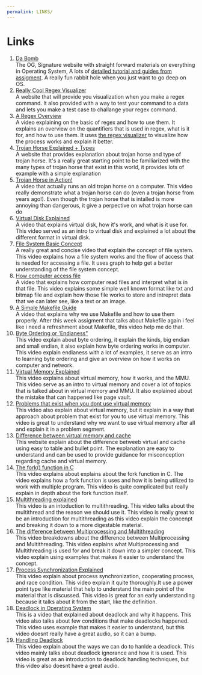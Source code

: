 ```yaml
---
permalink: LINKS/
---
```

# Links
1. [ Da Bomb](https://os.vlsm.org/) <br>
The OG, Signature website with straight forward materials on everything in Operating System, A lots of [detailed tutorial and guides from assigment](https://osp4diss.vlsm.org/AOS.html). A really fun rabbit hole when you just want to go deep on OS.
2. [Really Cool Regex Visualizer](https://www.debuggex.com/#cheatsheet)  <br>
A website that will provide you visualization when you make a regex command. It also provided with a way to test your command to a data and lets you make a test case to challange your regex command.
3. [A Regex Overview](https://www.youtube.com/watch?v=bgBWp9EIlMM) <br>
A video explaining on the basic of regex and how to use them. It explains an overview on the quantifiers that is used in regex, what is it for, and how to use them. It uses [the regex visualizer](https://www.debuggex.com/#cheatsheet) to visualize how the process works and explain it better.
4. [Trojan Horse Explained + Types](https://www.fortinet.com/resources/cyberglossary/trojan-horse-virus) <br>
A website that provides explanation about trojan horse and type of trojan horse. It's a really great starting point to be familiarized with the many types of trojan horse that exist in this world, it provides lots of example with a simple explanation
5. [Trojan Horse in Action!](https://www.youtube.com/watch?v=LSgk7ctw1HY) <br>
A video that actually runs an old trojan horse on a computer. This video really demonstrate what a trojan horse can do (even a trojan horse from years ago!). Even though the trojan horse that is intalled is more annoying than dangerous, it give a perpective on what trojan horse can do
6. [Virtual Disk Explained](https://www.youtube.com/watch?v=tTBt7_aACPI) <br>
A video that explains virtual disk, how it's work, and what is it use for. This video served as an intro to virtual disk and explained a lot about the different format in virtual disk.
7. [File System Basic Concept](https://www.youtube.com/watch?v=mzUyMy7Ihk0) <br>
A really great and concise video that explain the concept of file system. This video explains how a file system works and the flow of access that is needed for accessing a file. It uses graph to help get a better understanding of the file system concept.
8. [How computer access file](https://www.youtube.com/watch?v=KN8YgJnShPM) <br>
A video that explains how computer read files and interpret what is in that file. This video explains some simple well known format like txt and bitmap file and explain how those file works to store and intrepret data that we can later see, like a text or an image.
9. [A Simple Makefile Guide](https://www.youtube.com/watch?v=yWLkyN_Satk&ab_channel=NeuralNine) <br>
A video that explains why we use Makefile and how to use them properly. After this week assigment that talks about Makefile again i feel like i need a refreshment about Makefile, this video help me do that.
10. [Byte Ordering or 'Endianess"](https://www.youtube.com/watch?v=CounrFEsOeA&ab_channel=ComputerScience) <br>
This video explain about byte ordering, it explain the kinds, big endian and small endian, it also explain how byte ordering works in computer. This video explain endianess with a lot of examples, it serve as an intro to learning byte ordering and give an overview on how it works on computer and network.
11. [Virtual Memory Explained](https://www.youtube.com/watch?v=2quKyPnUShQ&ab_channel=AndroidAuthority) <br>
This video explains about virtual memory, how it works, and the MMU. This video serve as an intro to virtual memory and cover a lot of topics that is talked about in virtual memory and MMU. It also explained about the mistake that can happened like page vault.
12. [Problems that exist when you dont use virtual memory](https://www.youtube.com/watch?v=qlH4-oHnBb8&ab_channel=DavidBlack-Schaffer) <br>
This video also explain about virtual memory, but it explain in a way that approach about problem that exist for you to use virtual memory. This video is great to understand why we want to use virtual memory after all and explain it in a problem segment.
13. [Difference between virtual memory and cache](https://www.geeksforgeeks.org/difference-between-virtual-memory-and-cache-memory/) <br>
This website explain about the difference betweeb virtual and cache using easy to table and bullet point. The explanation are easy to understand and can be used to provide guidance for misconception regarding cache and virtual memory.
14. [The fork() function in C](https://www.youtube.com/watch?v=cex9XrZCU14) <br>
This video explains about explains about the fork function in C. The video explains how a fork function is uses and how it is being utilized to work with multiple program. This video is quite complicated but really explain in depth about the fork function itself.
15. [Multithreading explained](https://www.youtube.com/watch?v=0KAGazeMZ2o) <br>
This video is an intoduction to multithreading. This video talks about the multithread and the reason we should use it. This video is really great to be an introduction for multithreading as this video explain the concenpt and breaking it down to a more digestable material.
16. [The difference between Multiprocessing and Multithreading](https://www.youtube.com/watch?v=oIN488Ldg9k) <br>
This video breakdowns about the difference between Multiprocessing and Multithreading. This video explains what Multiprocessing and Multithreading is used for and break it down into a simpler concept. This video explain using examples that makes it easier to understand the concept.
17. [Process Synchronization Explained](https://www.youtube.com/watch?v=ph2awKa8r5Y) <br>
This video explain about process synchronization, cooperating process, and race condition. This video explain it quite thoroughly.It use a power point type like material that help to understand the main point of the material that is discussed. This video is great for an early understanding because it talks about it from the start, like the definition.
18. [Deadlock in Operating System](https://www.youtube.com/watch?v=onkWXaXAgbY) <br>
This is a video that explained about deadlock and why it happens. This video also talks about few conditions that make deadlocks happened. This video uses example that makes it easier to understand, but this video doesnt really have a great audio, so it can a bump.
19. [Handling Deadlock](https://www.youtube.com/watch?v=qkMDpzZuTkA) <br>
This video explain about the ways we can do to hanlde a deadlock. This video mainly talks about deadlock ignorance and how it is used. This video is great as an introduction to deadlock handling techniques, but this video also doesnt have a great audio.

